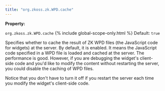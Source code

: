 ```yaml
---
title: "org.zkoss.zk.WPD.cache"
---
```


**Property:**

`org.zkoss.zk.WPD.cache`
{% include global-scope-only.html %}
Default:  `true`

Specifies whether to cache the result of ZK WPD files (the JavaScript
code for widgets) at the server. By default, it is enabled. It means the
JavaScript code specified in a WPD file is loaded and cached at the
server. The performance is good. However, if you are debugging the
widget's client-side code and you'd like to modify the content without
restarting the server, you could disable the caching of WPD files.

Notice that you don't have to turn it off if you restart the server each
time you modify the widget's client-side code.
